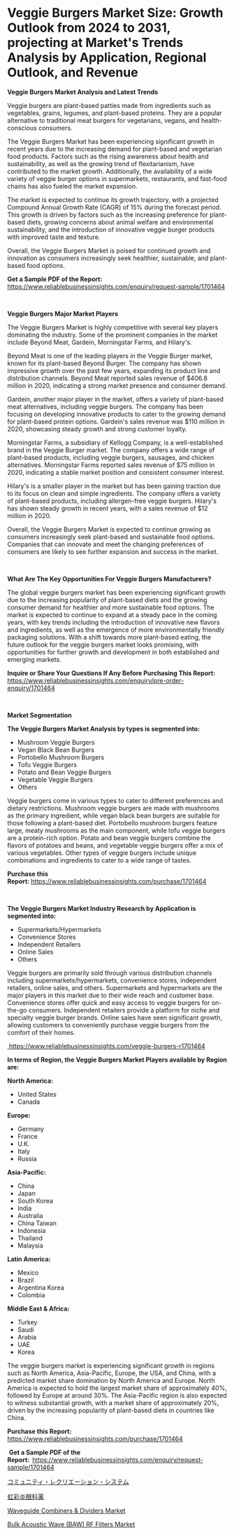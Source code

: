 <p><h1>Veggie Burgers Market Size: Growth Outlook from 2024 to 2031, projecting at Market's Trends Analysis by Application, Regional Outlook, and Revenue</h1></p><p><strong>Veggie Burgers Market Analysis and Latest Trends</strong></p>
<p><p>Veggie burgers are plant-based patties made from ingredients such as vegetables, grains, legumes, and plant-based proteins. They are a popular alternative to traditional meat burgers for vegetarians, vegans, and health-conscious consumers.</p><p>The Veggie Burgers Market has been experiencing significant growth in recent years due to the increasing demand for plant-based and vegetarian food products. Factors such as the rising awareness about health and sustainability, as well as the growing trend of flexitarianism, have contributed to the market growth. Additionally, the availability of a wide variety of veggie burger options in supermarkets, restaurants, and fast-food chains has also fueled the market expansion.</p><p>The market is expected to continue its growth trajectory, with a projected Compound Annual Growth Rate (CAGR) of 15% during the forecast period. This growth is driven by factors such as the increasing preference for plant-based diets, growing concerns about animal welfare and environmental sustainability, and the introduction of innovative veggie burger products with improved taste and texture.</p><p>Overall, the Veggie Burgers Market is poised for continued growth and innovation as consumers increasingly seek healthier, sustainable, and plant-based food options.</p></p>
<p><strong>Get a Sample PDF of the Report:&nbsp;</strong> <a href="https://www.reliablebusinessinsights.com/enquiry/request-sample/1701464">https://www.reliablebusinessinsights.com/enquiry/request-sample/1701464</a></p>
<p>&nbsp;</p>
<p><strong>Veggie Burgers Major Market Players</strong></p>
<p><p>The Veggie Burgers Market is highly competitive with several key players dominating the industry. Some of the prominent companies in the market include Beyond Meat, Gardein, Morningstar Farms, and Hilary's.</p><p>Beyond Meat is one of the leading players in the Veggie Burger market, known for its plant-based Beyond Burger. The company has shown impressive growth over the past few years, expanding its product line and distribution channels. Beyond Meat reported sales revenue of $406.8 million in 2020, indicating a strong market presence and consumer demand.</p><p>Gardein, another major player in the market, offers a variety of plant-based meat alternatives, including veggie burgers. The company has been focusing on developing innovative products to cater to the growing demand for plant-based protein options. Gardein's sales revenue was $110 million in 2020, showcasing steady growth and strong customer loyalty.</p><p>Morningstar Farms, a subsidiary of Kellogg Company, is a well-established brand in the Veggie Burger market. The company offers a wide range of plant-based products, including veggie burgers, sausages, and chicken alternatives. Morningstar Farms reported sales revenue of $75 million in 2020, indicating a stable market position and consistent consumer interest.</p><p>Hilary's is a smaller player in the market but has been gaining traction due to its focus on clean and simple ingredients. The company offers a variety of plant-based products, including allergen-free veggie burgers. Hilary's has shown steady growth in recent years, with a sales revenue of $12 million in 2020.</p><p>Overall, the Veggie Burgers Market is expected to continue growing as consumers increasingly seek plant-based and sustainable food options. Companies that can innovate and meet the changing preferences of consumers are likely to see further expansion and success in the market.</p></p>
<p>&nbsp;</p>
<p><strong>What Are The Key Opportunities For Veggie Burgers Manufacturers?</strong></p>
<p><p>The global veggie burgers market has been experiencing significant growth due to the increasing popularity of plant-based diets and the growing consumer demand for healthier and more sustainable food options. The market is expected to continue to expand at a steady pace in the coming years, with key trends including the introduction of innovative new flavors and ingredients, as well as the emergence of more environmentally friendly packaging solutions. With a shift towards more plant-based eating, the future outlook for the veggie burgers market looks promising, with opportunities for further growth and development in both established and emerging markets.</p></p>
<p><strong>Inquire or Share Your Questions If Any Before Purchasing This Report:</strong> <a href="https://www.reliablebusinessinsights.com/enquiry/pre-order-enquiry/1701464">https://www.reliablebusinessinsights.com/enquiry/pre-order-enquiry/1701464</a></p>
<p>&nbsp;</p>
<p><strong>Market Segmentation</strong></p>
<p><strong>The Veggie Burgers Market Analysis by types is segmented into:</strong></p>
<p><ul><li>Mushroom Veggie Burgers</li><li>Vegan Black Bean Burgers</li><li>Portobello Mushroom Burgers</li><li>Tofu Veggie Burgers</li><li>Potato and Bean Veggie Burgers</li><li>Vegetable Veggie Burgers</li><li>Others</li></ul></p>
<p><p>Veggie burgers come in various types to cater to different preferences and dietary restrictions. Mushroom veggie burgers are made with mushrooms as the primary ingredient, while vegan black bean burgers are suitable for those following a plant-based diet. Portobello mushroom burgers feature large, meaty mushrooms as the main component, while tofu veggie burgers are a protein-rich option. Potato and bean veggie burgers combine the flavors of potatoes and beans, and vegetable veggie burgers offer a mix of various vegetables. Other types of veggie burgers include unique combinations and ingredients to cater to a wide range of tastes.</p></p>
<p><strong>Purchase this Report:&nbsp;</strong><a href="https://www.reliablebusinessinsights.com/purchase/1701464">https://www.reliablebusinessinsights.com/purchase/1701464</a></p>
<p>&nbsp;</p>
<p><strong>The Veggie Burgers Market Industry Research by Application is segmented into:</strong></p>
<p><ul><li>Supermarkets/Hypermarkets</li><li>Convenience Stores</li><li>Independent Retailers</li><li>Online Sales</li><li>Others</li></ul></p>
<p><p>Veggie burgers are primarily sold through various distribution channels including supermarkets/hypermarkets, convenience stores, independent retailers, online sales, and others. Supermarkets and hypermarkets are the major players in this market due to their wide reach and customer base. Convenience stores offer quick and easy access to veggie burgers for on-the-go consumers. Independent retailers provide a platform for niche and specialty veggie burger brands. Online sales have seen significant growth, allowing customers to conveniently purchase veggie burgers from the comfort of their homes.</p></p>
<p><a href="https://www.reliablebusinessinsights.com/veggie-burgers-r1701464">&nbsp;https://www.reliablebusinessinsights.com/veggie-burgers-r1701464</a></p>
<p><strong>In terms of Region, the Veggie Burgers Market Players available by Region are:</strong></p>
<p>
    <p> <strong> North America: </strong>
        <ul>
            <li>United States</li>
            <li>Canada</li>
        </ul>
        </p> 
    <p> <strong> Europe: </strong>
        <ul>
            <li>Germany</li>
            <li>France</li>
            <li>U.K.</li>
            <li>Italy</li>
            <li>Russia</li>
        </ul>
        </p> 
    <p> <strong> Asia-Pacific: </strong>
        <ul>
            <li>China</li>
            <li>Japan</li>
            <li>South Korea</li>
            <li>India</li>
            <li>Australia</li>
            <li>China Taiwan</li>
            <li>Indonesia</li>
            <li>Thailand</li>
            <li>Malaysia</li>
        </ul>
        </p> 
    <p> <strong> Latin America: </strong>
        <ul>
            <li>Mexico</li>
            <li>Brazil</li>
            <li>Argentina Korea</li>
            <li>Colombia</li>
        </ul>
        </p> 
    <p> <strong> Middle East & Africa: </strong>
        <ul>
            <li>Turkey</li>
            <li>Saudi</li>
            <li>Arabia</li>
            <li>UAE</li>
            <li>Korea</li>
        </ul>
    </p>
    </p>
<p><p>The veggie burgers market is experiencing significant growth in regions such as North America, Asia-Pacific, Europe, the USA, and China, with a predicted market share domination by North America and Europe. North America is expected to hold the largest market share of approximately 40%, followed by Europe at around 30%. The Asia-Pacific region is also expected to witness substantial growth, with a market share of approximately 20%, driven by the increasing popularity of plant-based diets in countries like China.</p></p>
<p><strong>Purchase this Report: </strong><a href="https://www.reliablebusinessinsights.com/purchase/1701464">https://www.reliablebusinessinsights.com/purchase/1701464</a></p>
<p>&nbsp;<strong>Get a Sample PDF of the Report:&nbsp;&nbsp;</strong><a href="https://www.reliablebusinessinsights.com/enquiry/request-sample/1701464">https://www.reliablebusinessinsights.com/enquiry/request-sample/1701464</a></p>
<p><strong></strong></p>
<p><p><a href="https://github.com/LuzHills1972/Market-Research-Report-List-1/blob/main/7751520150669.md">コミュニティ・レクリエーション・システム</a></p><p><a href="https://github.com/kegley4963/Market-Research-Report-List-1/blob/main/2717973150668.md">虹彩炎眼科薬</a></p><p><a href="https://github.com/phuonganhit041011/Market-Research-Report-List-1/blob/main/waveguide-combiners-dividers-market.md">Waveguide Combiners & Dividers Market</a></p><p><a href="https://github.com/nhteumcc68/Market-Research-Report-List-1/blob/main/bulk-acoustic-wave-baw-rf-filters-market.md">Bulk Acoustic Wave (BAW) RF Filters Market</a></p></p>